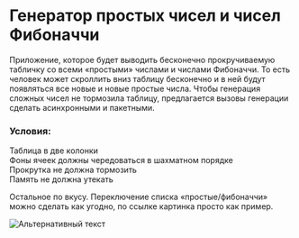 # Генератор простых чисел и чисел Фибоначчи

Приложение, которое будет выводить бесконечно прокручиваемую табличку со всеми «простыми» числами и числами Фибоначчи. 
То есть человек может скроллить вниз таблицу бесконечно и в ней будут появляться все новые и новые простые числа. 
Чтобы генерация сложных чисел не тормозила таблицу, предлагается вызовы генерации сделать асинхронными и пакетными.
  
### Условия:
Таблица в две колонки  
Фоны ячеек должны чередоваться в шахматном порядке  
Прокрутка не должна тормозить  
Память не должна утекать  
  
Остальное по вкусу. Переключение списка «простые/фибоначчи» можно
сделать как угодно, по ссылке картинка просто как пример.

![Альтернативный текст](https://lh5.googleusercontent.com/vLtqt3HsN8QqvcrpSDgWf3HWAH7dZG655xRN2OcaMWum-5p1EBkC4jrRuz-EeGzXsfpI-ChCK5mSX6X50SMqAzYwCxOVkXEap40R2--ZBmXqBB4h32XqSEWSNMkFaOZinQOCiWOX)
